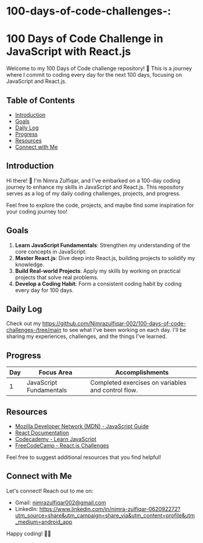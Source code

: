 # 100-days-of-code-challenges-:

# 100 Days of Code Challenge in JavaScript with React.js

Welcome to my 100 Days of Code challenge repository! 🚀 This is a journey where I commit to coding every day for the next 100 days, focusing on JavaScript and React.js.

## Table of Contents

- [Introduction](#introduction)
- [Goals](#goals)
- [Daily Log](#daily-log)
- [Progress](#progress)
- [Resources](#resources)
- [Connect with Me](#connect-with-me)

## Introduction

Hi there! 👋 I'm Nimra Zulfiqar, and I've embarked on a 100-day coding journey to enhance my skills in JavaScript and React.js. This repository serves as a log of my daily coding challenges, projects, and progress.

Feel free to explore the code, projects, and maybe find some inspiration for your coding journey too!

## Goals

1. **Learn JavaScript Fundamentals**: Strengthen my understanding of the core concepts in JavaScript.
2. **Master React.js**: Dive deep into React.js, building projects to solidify my knowledge.
3. **Build Real-world Projects**: Apply my skills by working on practical projects that solve real problems.
4. **Develop a Coding Habit**: Form a consistent coding habit by coding every day for 100 days.

## Daily Log

Check out my https://github.com/Nimrazulfiqar-002/100-days-of-code-challenges-/tree/main to see what I've been working on each day. I'll be sharing my experiences, challenges, and the things I've learned.

## Progress

| Day |    Focus Area           |        Accomplishments                             |
| --- |    -----------          |        ---------------                             |
| 1   | JavaScript Fundamentals | Completed exercises on variables and control flow. |


## Resources

- [Mozilla Developer Network (MDN) - JavaScript Guide](https://developer.mozilla.org/en-US/docs/Web/JavaScript/Guide)
- [React Documentation](https://reactjs.org/docs/getting-started.html)
- [Codecademy - Learn JavaScript](https://www.codecademy.com/learn/introduction-to-javascript)
- [FreeCodeCamp - React.js Challenges](https://www.freecodecamp.org/learn/front-end-libraries/react/)

Feel free to suggest additional resources that you find helpful!

## Connect with Me

Let's connect! Reach out to me on:

- Gmail: nimrazulfiqar002@gmail.com
- LinkedIn: https://www.linkedin.com/in/nimra-zulfiqar-062092272?utm_source=share&utm_campaign=share_via&utm_content=profile&utm_medium=android_app

Happy coding! 🚀✨
